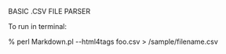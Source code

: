 BASIC .CSV FILE PARSER


To run in terminal:

% perl Markdown.pl --html4tags foo.csv > /sample/filename.csv